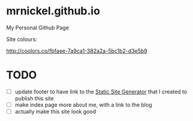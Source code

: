 mrnickel.github.io
==================

My Personal Github Page


Site colours:

http://coolors.co/fbfaee-7a9ca1-382a2a-5bc1b2-d3e5b9


# TODO
- [ ] update footer to have link to the [Static Site Generator](https://github.com/mrnickel/StaticSiteGenerator) that I created to publish this site
- [ ] make index page more about me, with a link to the blog
- [ ] actually make this site look good